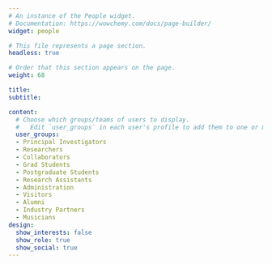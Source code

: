 ```yaml
---
# An instance of the People widget.
# Documentation: https://wowchemy.com/docs/page-builder/
widget: people

# This file represents a page section.
headless: true

# Order that this section appears on the page.
weight: 68

title: 
subtitle:

content:
  # Choose which groups/teams of users to display.
  #   Edit `user_groups` in each user's profile to add them to one or more of these groups.
  user_groups:
  - Principal Investigators
  - Researchers
  - Collaborators
  - Grad Students
  - Postgraduate Students
  - Research Assistants
  - Administration
  - Visitors
  - Alumni
  - Industry Partners
  - Musicians
design:
  show_interests: false
  show_role: true
  show_social: true
---
```

